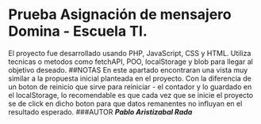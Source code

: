 # Prueba Asignación de mensajero Domina - Escuela TI.
El proyecto fue desarrollado usando PHP, JavaScript, CSS y HTML.
Utiliza tecnicas o metodos como fetchAPI, POO, localStorage y blob para llegar al objetivo deseado.
##NOTAS
En este apartado encontraran una vista muy similar a la propuesta inicial planteada en el proyecto. Con la diferencia de un boton de reinicio que sirve para reiniciar -
el contador y lo guardado en el localStorage, lo recomendable es que cada vez que se inicie el proyecto se de click en dicho boton para que datos remanentes no influyan
en el resultado esperado.
###AUTOR
___Pablo Aristizabal Rada___
